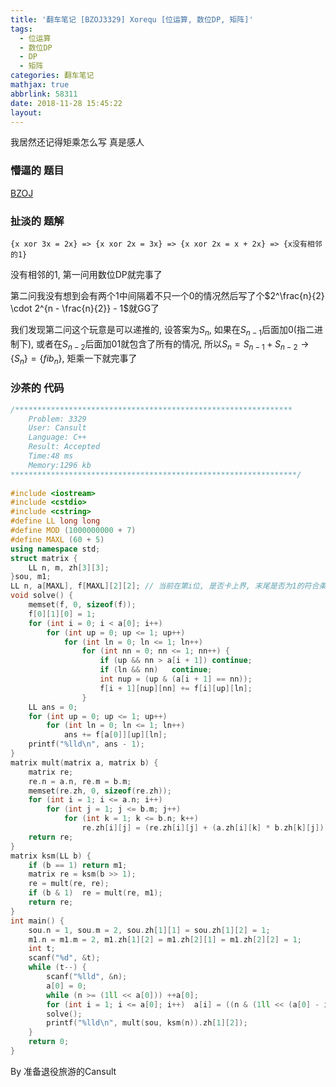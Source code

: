 ```yaml
---
title: '翻车笔记 [BZOJ3329] Xorequ [位运算, 数位DP, 矩阵]'
tags:
  - 位运算
  - 数位DP
  - DP
  - 矩阵
categories: 翻车笔记
mathjax: true
abbrlink: 58311
date: 2018-11-28 15:45:22
layout:
---
```




我居然还记得矩乘怎么写 真是感人

<!--more-->

### 懵逼的 题目

[BZOJ](https://www.lydsy.com/JudgeOnline/problem.php?id=3329)

### 扯淡的 题解

`{x xor 3x = 2x} => {x xor 2x = 3x} => {x xor 2x = x + 2x} => {x没有相邻的1}`

没有相邻的$1$, 第一问用数位DP就完事了

第二问我没有想到会有两个$1$中间隔着不只一个$0$的情况然后写了个$2^\frac{n}{2} \cdot 2^{n - \frac{n}{2}} - 1$就GG了

我们发现第二问这个玩意是可以递推的, 设答案为$S_n$, 如果在$S_{n - 1}$后面加$0$(指二进制下), 或者在$S_{n - 2}$后面加$01$就包含了所有的情况, 所以$S_n = S_{n - 1} + S_{n - 2} \to \{S_n\} = \{fib_n\}$, 矩乘一下就完事了

### 沙茶的 代码

```cpp
/**************************************************************
    Problem: 3329
    User: Cansult
    Language: C++
    Result: Accepted
    Time:48 ms
    Memory:1296 kb
****************************************************************/
 
#include <iostream>
#include <cstdio>
#include <cstring>
#define LL long long
#define MOD (1000000000 + 7)
#define MAXL (60 + 5)
using namespace std;
struct matrix {
    LL n, m, zh[3][3];
}sou, m1;
LL n, a[MAXL], f[MAXL][2][2]; // 当前在第i位, 是否卡上界, 末尾是否为1的符合条件的x的个数
void solve() {
    memset(f, 0, sizeof(f));
    f[0][1][0] = 1;
    for (int i = 0; i < a[0]; i++)
        for (int up = 0; up <= 1; up++)
            for (int ln = 0; ln <= 1; ln++)
                for (int nn = 0; nn <= 1; nn++) {
                    if (up && nn > a[i + 1]) continue;
                    if (ln && nn)   continue;
                    int nup = (up & (a[i + 1] == nn));
                    f[i + 1][nup][nn] += f[i][up][ln];
                }
    LL ans = 0;
    for (int up = 0; up <= 1; up++)
        for (int ln = 0; ln <= 1; ln++)
            ans += f[a[0]][up][ln];
    printf("%lld\n", ans - 1);
}
matrix mult(matrix a, matrix b) {
    matrix re;
    re.n = a.n, re.m = b.m;
    memset(re.zh, 0, sizeof(re.zh));
    for (int i = 1; i <= a.n; i++)
        for (int j = 1; j <= b.m; j++)
            for (int k = 1; k <= b.n; k++)
                re.zh[i][j] = (re.zh[i][j] + (a.zh[i][k] * b.zh[k][j]) % MOD) % MOD;
    return re;
}
matrix ksm(LL b) {
    if (b == 1) return m1;
    matrix re = ksm(b >> 1);
    re = mult(re, re);
    if (b & 1)  re = mult(re, m1);
    return re;
}
int main() {
    sou.n = 1, sou.m = 2, sou.zh[1][1] = sou.zh[1][2] = 1;
    m1.n = m1.m = 2, m1.zh[1][2] = m1.zh[2][1] = m1.zh[2][2] = 1;
    int t;
    scanf("%d", &t);
    while (t--) {
        scanf("%lld", &n);
        a[0] = 0;
        while (n >= (1ll << a[0])) ++a[0];
        for (int i = 1; i <= a[0]; i++)  a[i] = ((n & (1ll << (a[0] - i))) > 0);
        solve();
        printf("%lld\n", mult(sou, ksm(n)).zh[1][2]);
    }
    return 0;
}
```

By 准备退役旅游的Cansult